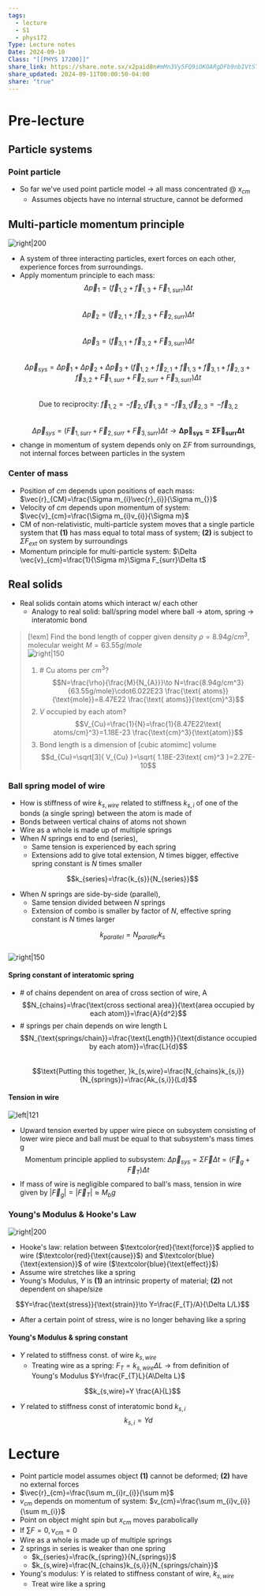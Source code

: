 ```yaml
---
tags:
  - lecture
  - S1
  - phys172
Type: Lecture notes
Date: 2024-09-10
Class: "[[PHYS 17200]]"
share_link: https://share.note.sx/x2paid8n#mMn3Vy5FQ9iOKOARgDFb9nbIVtSTsgmJtbhNcHXA9dA
share_updated: 2024-09-11T00:00:50-04:00
share: "true"
---
```

# Pre-lecture  
## Particle systems  
### Point particle  
- So far we've used point particle model -> all mass concentrated @ $x_{cm}$  
	- Assumes objects have no internal structure, cannot be deformed  
## Multi-particle momentum principle  
![right|200](./Pasted%20image%2020240910141250.png)  
- A system of three interacting particles, exert forces on each other, experience forces from surroundings.   
- Apply momentum principle to each mass:  
$$\Delta \vec{p}_{1}=(\vec{f}_{1,2}+\vec{f}_{1,3}+\vec{F}_{1,surr})\Delta t$$  
$$\Delta \vec{p}_{2}=(\vec{f}_{2,1}+\vec{f}_{2,3}+\vec{F}_{2,surr})\Delta t$$  
$$\Delta \vec{p}_{3}=(\vec{f}_{3,1}+\vec{f}_{3,2}+\vec{F}_{3,surr})\Delta t$$  
$$\Delta \vec{p}_{sys}=\Delta \vec{p}_{1}+\Delta \vec{p}_{2}+\Delta \vec{p}_{3}+(\vec{f}_{1,2}+\vec{f}_{2,1}+\vec{f}_{1,3}+\vec{f}_{3,1}+\vec{f}_{2,3}+\vec{f}_{3,2}+\vec{F}_{1,surr}+\vec{F}_{2,surr}+\vec{F}_{3,surr})\Delta t$$  
$$\text{Due to reciprocity:}~\vec{f}_{1,2}=-\vec{f}_{2,1}\vec{f}_{1,3}=-\vec{f}_{3,1}\vec{f}_{2,3}=-\vec{f}_{3,2}$$  
$$\Delta \vec{p}_{sys}=(\vec{F}_{1,surr}+\vec{F}_{2,surr}+\vec{F}_{3,surr})\Delta t\to \mathbf{\Delta \vec{p}_{sys}=\Sigma\vec{F}_{surr}\Delta t}$$  
- change in momentum of system depends only on $\Sigma F$ from surroundings, not internal forces between particles in the system  
### Center of mass  
- Position of $cm$ depends upon positions of each mass: $\vec{r}_{CM}=\frac{\Sigma m_{i}\vec{r}_{i}}{\Sigma m_{}}$  
- Velocity of $cm$ depends upon momentum of system: $\vec{v}_{cm}=\frac{\Sigma m_{i}v_{i}}{\Sigma m}$  
- CM of non-relativistic, multi-particle system moves that a single particle system that **(1)** has mass equal to total mass of system; **(2)** is subject to $\Sigma F_{ext}$ on system by surroundings  
- Momentum principle for multi-particle system: $\Delta \vec{v}_{cm}=\frac{1}{\Sigma m}\Sigma F_{surr}\Delta t$  
## Real solids  
- Real solids contain atoms which interact w/ each other   
	- Analogy to real solid: ball/spring model where ball -> atom, spring -> interatomic bond   
  
 > [!exm] Find the bond length of copper given density $\rho=8.94g/cm^3$, molecular weight $M=63.55g/mole$  
> ![right|150](./Pasted%20image%2020240910143330.png)  
> 1. \# Cu atoms per $cm^3$?  
> $$N=\frac{\rho}{\frac{M}{N_{A}}}\to N=\frac{8.94g/cm^3}{63.55g/mole}\cdot6.022E23 \frac{\text{ atoms}}{\text{mole}}=8.47E22 \frac{\text{ atoms}}{\text{cm}^3}$$  
> 2. $V$ occupied by each atom?  
> $$V_{Cu}=\frac{1}{N}=\frac{1}{8.47E22\text{ atoms/cm}^3}=1.18E-23 \frac{\text{cm}^3}{\text{atom}}$$  
> 3. Bond length is a dimension of [cubic atomimc] volume  
> $$d_{Cu}=\sqrt[3]{ V_{Cu} }=\sqrt{ 1.18E-23\text{ cm}^3 }=2.27E-10$$  
  
  
### Ball spring model of wire  
- How is stiffness of wire $k_{s,wire}$ related to stiffness $k_{s,i}$ of one of the bonds (a single spring) between the atom is made of  
- Bonds between vertical chains of atoms not shown  
- Wire as a whole is made up of multiple springs  
- When $N$ springs end to end (series),   
	- Same tension is experienced by each spring  
	- Extensions add to give total extension, $N$ times bigger, effective spring constant is $N$ times smaller   
  
$$k_{series}=\frac{k_{s}}{N_{series}}$$  
- When $N$ springs are side-by-side (parallel),  
	- Same tension divided between $N$ springs  
	- Extension of combo is smaller by factor of $N$, effective spring constant is $N$ times larger   
  
$$k_{parallel}=N_{parallel}k_{s}$$  
![right|150](./Pasted%20image%2020240910145303.png)  
#### Spring constant of interatomic spring  
- \# of chains dependent on area of cross section of wire, A  
$$N_{chains}=\frac{\text{cross sectional area}}{\text{area occupied by each atom}}=\frac{A}{d^2}$$  
- \# springs per chain depends on wire length L  
$$N_{\text{springs/chain}}=\frac{\text{Length}}{\text{distance occupied by each atom}}=\frac{L}{d}$$  
$$\text{Putting this together, }k_{s,wire}=\frac{N_{chains}k_{s,i}}{N_{springs}}=\frac{Ak_{s,i}}{Ld}$$  
#### Tension in wire  
![left|121](./Pasted%20image%2020240910151456.png)  
- Upward tension exerted by upper wire piece on subsystem consisting of lower wire piece and ball must be equal to that subsystem's mass times g   
$$\text{Momentum principle applied to subsystem: }\Delta \vec{p}_{sys}=\Sigma \vec{F} \Delta t=(\vec{F}_{g}+\vec{F}_{T})\Delta t$$  
- If mass of wire is negligible compared to ball's mass, tension in wire given by $|\vec{F}_{g}|=|\vec{F}_{T}|\approx M_{b}g$  
### Young's Modulus & Hooke's Law  
![right|200](./Pasted%20image%2020240910150628.png)  
- Hooke's law: relation between $\textcolor{red}{\text{force}}$ applied to wire ($\textcolor{red}{\text{cause}}$) and $\textcolor{blue}{\text{extension}}$ of wire ($\textcolor{blue}{\text{effect}}$)  
- Assume wire stretches like a spring   
- Young's Modulus, $Y$ is **(1)** an intrinsic property of material; **(2)** not dependent on shape/size  
  
$$Y=\frac{\text{stress}}{\text{strain}}\to Y=\frac{F_{T}/A}{\Delta L/L}$$  
- After a certain point of stress, wire is no longer behaving like a spring  
#### Young's Modulus & spring constant  
- $Y$ related to stiffness const. of wire $k_{s,wire}$  
	- Treating wire as a spring: $F_{T}=k_{s,wire}\Delta L$ -> from definition of Young's Modulus $Y=\frac{F_{T}L}{A\Delta L}$  
  
$$k_{s,wire}=Y \frac{A}{L}$$  
- $Y$ related to stiffness const of interatomic bond $k_{s,i}$  
$$k_{s,i}=Yd$$  
# Lecture  
- Point particle model assumes object **(1)** cannot be deformed; **(2)** have no external forces  
- $\vec{r}_{cm}=\frac{\sum m_{i}r_{i}}{\sum m}$  
- $v_{cm}$ depends on momentum of system: $v_{cm}=\frac{\sum m_{i}v_{i}}{\sum m_{i}}$  
- Point on object might spin but $x_{cm}$ moves parabolically  
- If $\sum F=0, v_{cm}=0$  
- Wire as a whole is made up of multiple springs  
- 2 springs in series is weaker than one spring  
	- $k_{series}=\frac{k_{spring}}{N_{springs}}$  
	- $k_{s,wire}=\frac{N_{chains}k_{s,i}}{N_{springs/chain}}$  
- Young's modulus: $Y$ is related to stiffness constant of wire, $k_{s,wire}$  
	- Treat wire like a spring 